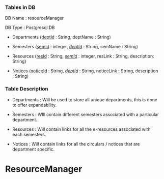 ### Tables in DB

DB Name : resourceManager

DB Type : Postgresql DB

* Departments (<u>deptId</u> : String, deptName : String)

* Semesters (<u>semId</u> : integer, <u>*deptId*</u> : String, semName : String)

* Resources (<u>resId</u> : String, <u>*semId*</u> : integer, resLink : String, description: String)

* Notices (<u>noticeId</u> : String, <u>*deptId*</u> : String, noticeLink : String, description : String)



### Table Description

* Departments : Will be used to store all unique departments, this is done to offer expandability.

* Semesters : WIll contain different semesters associated with a particular department.

* Resources : Will contain links for all the e-resources associated with each semesters.

* Notices : Will contain links for all the circulars / notices that are department specific.


# ResourceManager
